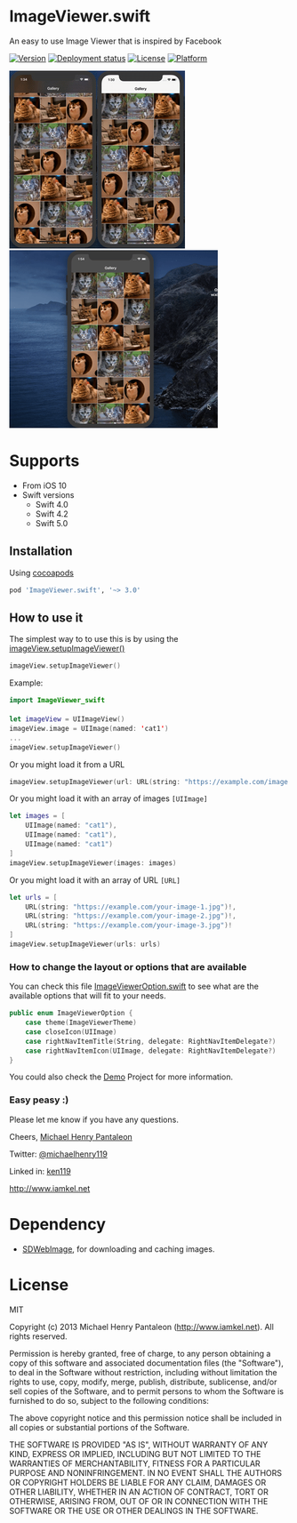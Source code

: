 ImageViewer.swift
=======================

An easy to use Image Viewer that is inspired by Facebook

[![Version](https://img.shields.io/cocoapods/v/ImageViewer.swift.svg?style=flat)](https://cocoapods.org/pods/ImageViewer.swift)
[![Deployment status](https://github.com/michaelhenry/ImageViewer.swift/workflows/deploy_to_cocoapods/badge.svg)](https://github.com/michaelhenry/ImageViewer.swift/actions)
[![License](https://img.shields.io/cocoapods/l/ImageViewer.swift.svg?style=flat)](https://cocoapods.org/pods/ImageViewer.swift)
[![Platform](https://img.shields.io/cocoapods/p/ImageViewer.swift.svg?style=flat)](https://cocoapods.org/pods/ImageViewer.swift)

![Screenshot-dark-mode](images/dark-mode.gif)![Screenshot-light-mode](images/light-mode.gif)
![Screenshot-auto-rotate](images/auto-rotate.gif)

# Supports

- From iOS 10
- Swift versions
	- Swift 4.0
	- Swift 4.2
	- Swift 5.0

## Installation

Using [cocoapods](https://cocoapods.org)

```ruby
pod 'ImageViewer.swift', '~> 3.0'
```

## How to use it

The simplest way to to use this is by using the [imageView.setupImageViewer()](https://github.com/michaelhenry/MHFacebookImageViewer/blob/master/Example/Demo/BasicViewController.swift#L11)


```swift
imageView.setupImageViewer()
```

Example:

```swift
import ImageViewer_swift

let imageView = UIImageView()
imageView.image = UIImage(named: 'cat1')
...
imageView.setupImageViewer()
```

Or you might load it from a URL

```swift
imageView.setupImageViewer(url: URL(string: "https://example.com/image.jpg")!)
```

Or you might load it with an array of images `[UIImage]`

```swift
let images = [
    UIImage(named: "cat1"),
    UIImage(named: "cat1"),
    UIImage(named: "cat1")
]
imageView.setupImageViewer(images: images)
```

Or you might load it with an array of URL `[URL]`

```swift
let urls = [
    URL(string: "https://example.com/your-image-1.jpg")!,
    URL(string: "https://example.com/your-image-2.jpg")!,
    URL(string: "https://example.com/your-image-3.jpg")!
]
imageView.setupImageViewer(urls: urls)
```

### How to change the layout or options that are available

You can check this file [ImageViewerOption.swift](https://github.com/michaelhenry/ImageViewer.swift/blob/master/Sources/ImageViewerOption.swift) to see what are the available options that will fit to your needs.

```swift
public enum ImageViewerOption {
    case theme(ImageViewerTheme)
    case closeIcon(UIImage)
    case rightNavItemTitle(String, delegate: RightNavItemDelegate?)
    case rightNavItemIcon(UIImage, delegate: RightNavItemDelegate?)
}
```


You could also check the [Demo](Example) Project for more information.


### Easy peasy :)

Please let me know if you have any questions.

Cheers,
[Michael Henry Pantaleon](http://www.iamkel.net)

Twitter: [@michaelhenry119](https://twitter.com/michaelhenry119)

Linked in: [ken119](http://ph.linkedin.com/in/ken119)

http://www.iamkel.net


# Dependency

- [SDWebImage](https://github.com/SDWebImage/SDWebImage), for downloading and caching images.


# License

MIT

Copyright (c) 2013 Michael Henry Pantaleon (http://www.iamkel.net). All rights reserved.

Permission is hereby granted, free of charge, to any person obtaining a copy of this software and associated documentation files (the "Software"), to deal in the Software without restriction, including without limitation the rights to use, copy, modify, merge, publish, distribute, sublicense, and/or sell copies of the Software, and to permit persons to whom the Software is furnished to do so, subject to the following conditions:

The above copyright notice and this permission notice shall be included in all copies or substantial portions of the Software.

THE SOFTWARE IS PROVIDED "AS IS", WITHOUT WARRANTY OF ANY KIND, EXPRESS OR IMPLIED, INCLUDING BUT NOT LIMITED TO THE WARRANTIES OF MERCHANTABILITY, FITNESS FOR A PARTICULAR PURPOSE AND NONINFRINGEMENT. IN NO EVENT SHALL THE AUTHORS OR COPYRIGHT HOLDERS BE LIABLE FOR ANY CLAIM, DAMAGES OR OTHER LIABILITY, WHETHER IN AN ACTION OF CONTRACT, TORT OR OTHERWISE, ARISING FROM, OUT OF OR IN CONNECTION WITH THE SOFTWARE OR THE USE OR OTHER DEALINGS IN THE SOFTWARE.
